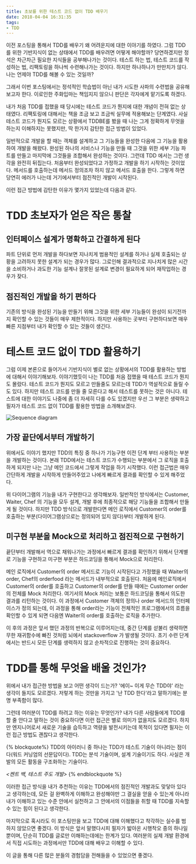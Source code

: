 ```yaml
---
title: 초보를 위한 테스트 코드 없이 TDD 배우기
date: 2018-04-04 16:31:35
tags:
- TDD
---
```

이전 포스팅을 통해서 TDD를 배우기 왜 어려운지에 대한 이야기를 하였다. 그럼 TDD를 위한 기반지식이 없는 상태에서 TDD를 배우려면 어떻게 해야할까? 당연하겠지만 정석은 차근차근 필요한 지식들을 공부해나가는 것이다. 테스트 하는 법, 테스트 코드를 작성하는 법, 리팩토링을 하나씩 수련해나가는 것이다. 하지만 하나하나가 만만치가 않다. 나는 언제야 TDD를 해볼 수 있는 것일까?

그래서 이번 포스팅에서는 정석적인 학습법이 아닌 내가 시도한 사파의 수련법을 공유해보고자 한다. 이로인한 주화입마는 책임지지 않으니 판단은 각자에게 맡기도록 하겠다.

내가 처음 TDD를 접했을 때 당시에는 테스트 코드가 뭔지에 대한 개념이 전혀 없는 상태였다. 리팩토링에 대해서는 책을 조금 보고 조금씩 실무에 적용해보는 단계였다. 사실 테스트 코드가 뭔지도 모르는 상황에서 TDDBE를 봤을 때 나는 그게 정확하게 무엇을 하는지 이해하지는 못했지만, 딱 한가지 감탄한 접근 방법이 있었다.

일반적으로 개발을 할 때는 객체를 설계하고 그 기능들을 완성한 다음에 그 기능을 활용하여 개발을 해왔다. 완성된 하나의 서비스나 기능을 만들 때 그것을 위한 세부 기능 파트를 만들고 마지막에 그것들을 조합해서 완성하는 것이다. 그런데 TDD 에서는 그런 생각을 완전히 뒤집는다. 처음부터 완성되었다고 가정하고 개발을 하기 시작하는 것이었다. 메서드를 호출하는데 메서드 정의조차 하지 않고 메서드 호출을 한다. 그렇게 하면 당연히 에러가 나는데 거기에서부터 점진적인 개발이 시작된다.

이런 접근 방법에 감탄한 이유가 몇가지 있었는데 다음과 같다.

# TDD 초보자가 얻은 작은 통찰
## 인터페이스 설계가 명확하고 간결하게 된다

파트 단위로 먼저 개발을 하다보면 지나치게 범용적인 설계를 하거나 실제 호출되는 상황을 고려하지 못한 설계가 되는 경우가 많다. 그로인해 결과적으로 지나치게 많은 시간을 소비하거나 과도한 기능 설계나 잘못된 설계로 변경이 필요하게 되어 재작업하는 경우가 잦다.

## 점진적인 개발을 하기 편하다

기존의 방식을 완성된 기능을 만들기 위해 그것을 위한 세부 기능들이 완성이 되기전까지 확인할 수 있는 것들이 매우 제한적이다. 하지만 사용하는 곳부터 구현하다보면 매우 빠른 지점부터 내가 확인할 수 있는 것들이 생긴다.

# 테스트 코드 없이 TDD 활용하기

그럼 이제 본론으로 들어가서 기반지식이 별로 없는 상황에서의 TDD를 활용하는 방법에 대해서 이야기해보자. 이야기했듯이 나는 TDD를 처음 접했을 때 테스트 코드가 뭔지도 몰랐다. 테스트 코드가 뭔지도 모르고 만들줄도 모르는데 TDD가 역설적으로 들릴 수 도 있다. 하지만 테스트 코드를 만들 줄 모른다고 해서 테스트를 못하는 것은 아니다. 테스트에 대한 이야기도 나중에 좀 더 자세히 다를 수도 있겠지만 우선 그 부분은 생략하고 필자가 테스트 코드 없이 TDD를 활용한 방법을 소개해보겠다.

![Sequence diagram](/images/UML_Sequence_diagram.jpg "어떤 방식으로 개발하느냐에 따라 구현 순서가 다르다")

## 가장 끝단에서부터 개발하기

위에서도 이야기 했지만 TDD의 특징 중 하나가 기능구현 이전 단계 부터 사용하는 부분을 개발하는 것이다. 본래 TDD에서는 테스트 코드가 수행되는 부분에서 그 로직을 호출하게 되지만 나는 그냥 메인 코드에서 그렇게 작업을 하기 시작했다. 이런 접근법은 매우 간단하게 개발을 시작하게 만들어주었고 나에게 빠르게 결과를 확인할 수 있게 해주었다.

위 다이어그램의 기능을 내가 구현한다고 생각해보자. 일반적인 방식에서는 Customer, Waiter, Chef 의 기능을 모두 설계, 개발 후에 최종적으로 해당 기능들을 조합해서 만들게 될 것이다. 하지만 TDD 방식으로 개발한다면 메인 로직에서 Customer의 order를 호출하는 부분(다이어그램상으로는 정의되어 있지 않다)부터 개발하게 된다.

## 미구현 부분을 Mock으로 처리하고 점진적으로 구현하기

끝단부터 개발해서 역으로 채워나가는 과정에서 빠르게 결과를 확인하기 위해서 단계별로 기능을 구현하고 미구현 부분은 하드코딩을 통해서 Mock으로 처리한다.

메인 로직에서 Customer의 order 메서드로 기능이 시작된다고 가정했을 때 Waiter의 order, Chef의 orderfood 라는 메서드가 내부적으로 호출된다. 처음에 메인로직에서 Customer의 order를 호출하고 Customer의 order를 만들 때에는 Customer order의 전체를 Mock 처리한다. 여기서의 Mock 처리는 보통은 하드코딩을 통해서 의도한 결과를 리턴하는 것이다. 이 과정에서 Customer 객체의 정의나 order 메서드의 인터페이스가 정의 되는데, 이 과정을 통해 order라는 기능이 전체적인 프로그램에서의 흐름을 확인할 수 있게 되면 다음엔 Waiter의 order를 호출하는 로직을 추가한다.

이 후의 과정은 앞서 했던 과정의 반복으로 이루어지는데, 중간 단계를 섣불리 생략하면 무한 재귀함수에 빠진 것처럼 뇌에서 stackoverflow 가 발생될 것이다. 초기 수련 단계에서는 반드시 모든 단계를 생력하지 않고 순차적으로 진행하는 것이 중요하다.

# TDD를 통해 무엇을 배울 것인가?

위에서 내가 접근한 방법을 보고 어떤 생각이 드는가? '에이~ 이게 무슨 TDD야' 라는 생각이 들지도 모르겠다. 저렇게 하는 것만을 가지고 '난 TDD 한다'라고 말하기에는 분명 부족함이 많다.

그런데 여러분이 TDD를 하려고 하는 이유는 무엇인가?  내가 다른 사람들에게 TDD를 할 줄 안다고 말하는 것이 중요하다면 이런 접근은 별로 의미가 없을지도 모르겠다. 하지만 엔지니어로서 새로운 기술을 습득하고 역량을 발전시키는데 목적이 있다면 필자는 이런 접근 방법도 괜찮다고 생각한다.

{% blockquote%}
TDD의 아이러니 중 하나는 TDD가 테스트 기술이 아니라는 점이다(워드 커닝엄의 선문답이다). TDD는 분석 기술이며, 설계 기술이기도 하다. 사실은 개발의 모든 활동을 구조화하는 기술이다.

_<켄트 백, 테스트 주도 개발>_
{% endblockquote %}

이러한 접근 방식을 내가 추천하는 이유는 TDD에서의 점진적인 개발과도 맞닿아 있다고 생각하는데, 모든 걸 완벽하게 이해하고 완성해야만 그 결실을 얻을 수 있는게 아니라 내가 이해하고 있는 수준 안에서 실천하고 그 안에서의 이점들을 취할 때 TDD를 지속할 수 있는 힘이 된다고 생각한다.

마지막으로 혹시라도 이 포스팅만을 보고 TDD에 대해 이해했다고 착각하는 실수를 범하지 않았으면 좋겠다. 이 방식은 앞서 말했다시피 필자가 밟아온 시행착오 중의 하나일 뿐이며, 단순히 TDD를 글로만 이해하는데에는 한계가 있다. 여러분의 실제 개발 환경에서 직접 시도하는 과정에서만 TDD에 대해 배우고 이해할 수 있다.

이 글을 통해 다른 많은 분들의 경험담을 전해들을 수 있었으면 좋겠다.
